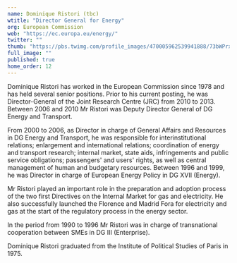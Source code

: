 ```yaml
---
name: Dominique Ristori (tbc)
wtitle: "Director General for Energy"
org: European Commission
web: "https://ec.europa.eu/energy/"
twitter: ""
thumb: "https://pbs.twimg.com/profile_images/470005962539941888/73bWPrx9.jpeg"
full_image: ""
published: true
home_order: 12
---
```


Dominique Ristori has worked in the European Commission since 1978 and has held several senior positions. Prior to his current posting, he was Director-General of the Joint Research Centre (JRC) from 2010 to 2013.
Between 2006 and 2010 Mr Ristori was Deputy Director General of DG Energy and Transport.

From 2000 to 2006, as Director in charge of General Affairs and Resources in DG Energy and Transport, he was responsible for interinstitutional relations; enlargement and international relations; coordination of energy and transport research; internal market, state aids, infringements and public service obligations; passengers' and users' rights, as well as central management of human and budgetary resources. Between 1996 and 1999, he was Director in charge of European Energy Policy in DG XVII (Energy).

Mr Ristori played an important role in the preparation and adoption process of the two first Directives on the Internal Market for gas and electricity. He also successfully launched the Florence and Madrid Fora for electricity and gas at the start of the regulatory process in the energy sector.

In the period from 1990 to 1996 Mr Ristori was in charge of transnational cooperation between SMEs in DG III (Enterprise).

Dominique Ristori graduated from the Institute of Political Studies of Paris in 1975.
